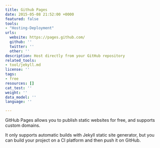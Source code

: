 ```yaml
---
title: Github Pages
date: 2015-05-08 21:52:00 +0000
featured: false
tools:
- "Hosting-Deployment"
urls:
  website: https://pages.github.com/
  github: ''
  twitter: ''
  other: ''
description: Host directly from your GitHub repository
related_tools:
- tool/jekyll.md
license: ''
tags:
- free
resources: []
cat_test: ''
weight: ''
data_model: ''
language: ''

---
```

GitHub Pages allows you to publish static websites for free, and supports custom domains.

It only supports automatic builds with Jekyll static site generator, but you can build your project on a CI platform and then push it on GitHub.